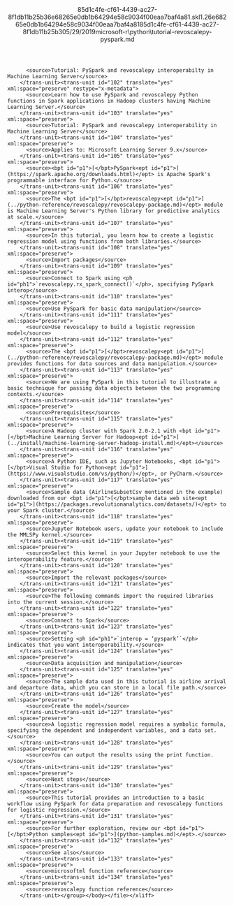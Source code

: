 <?xml version="1.0"?><xliff version="1.2" xmlns="urn:oasis:names:tc:xliff:document:1.2" xmlns:xsi="http://www.w3.org/2001/XMLSchema-instance" xsi:schemaLocation="urn:oasis:names:tc:xliff:document:1.2 xliff-core-1.2-transitional.xsd"><file datatype="xml" original="tutorial-revoscalepy-pyspark.md" source-language="en-US" target-language="en-US"><header><tool tool-id="mdxliff" tool-name="mdxliff" tool-version="1.0-8ab897d" tool-company="Microsoft" /><xliffext:skl_file_name xmlns:xliffext="urn:microsoft:content:schema:xliffextensions">85d1c4fe-cf61-4439-ac27-8f1db11b25b36e68265e0db1b64294e58c9034f00eaa7baf4a81.skl</xliffext:skl_file_name><xliffext:version xmlns:xliffext="urn:microsoft:content:schema:xliffextensions">1.2</xliffext:version><xliffext:ms.openlocfilehash xmlns:xliffext="urn:microsoft:content:schema:xliffextensions">6e68265e0db1b64294e58c9034f00eaa7baf4a81</xliffext:ms.openlocfilehash><xliffext:ms.sourcegitcommit xmlns:xliffext="urn:microsoft:content:schema:xliffextensions">85d1c4fe-cf61-4439-ac27-8f1db11b25b3</xliffext:ms.sourcegitcommit><xliffext:ms.lasthandoff xmlns:xliffext="urn:microsoft:content:schema:xliffextensions">05/29/2019</xliffext:ms.lasthandoff><xliffext:ms.openlocfilepath xmlns:xliffext="urn:microsoft:content:schema:xliffextensions">microsoft-r\python\tutorial-revoscalepy-pyspark.md</xliffext:ms.openlocfilepath></header><body><group id="content" extype="content"><trans-unit id="101" translate="yes" xml:space="preserve" restype="x-metadata">
          <source>Tutorial: PySpark and revoscalepy interoperabilty in Machine Learning Server</source>
        </trans-unit><trans-unit id="102" translate="yes" xml:space="preserve" restype="x-metadata">
          <source>Learn how to use PySpark and revoscalepy Python functions in Spark applications in Hadoop clusters having Machine Learning Server.</source>
        </trans-unit><trans-unit id="103" translate="yes" xml:space="preserve">
          <source>Tutorial: PySpark and revoscalepy interoperability in Machine Learning Server</source>
        </trans-unit><trans-unit id="104" translate="yes" xml:space="preserve">
          <source>Applies to: Microsoft Learning Server 9.x</source>
        </trans-unit><trans-unit id="105" translate="yes" xml:space="preserve">
          <source><bpt id="p1">[</bpt>PySpark<ept id="p1">](https://spark.apache.org/downloads.html)</ept> is Apache Spark's programmable interface for Python.</source>
        </trans-unit><trans-unit id="106" translate="yes" xml:space="preserve">
          <source>The <bpt id="p1">[</bpt>revoscalepy<ept id="p1">](../python-reference/revoscalepy/revoscalepy-package.md)</ept> module is Machine Learning Server's Python library for predictive analytics at scale.</source>
        </trans-unit><trans-unit id="107" translate="yes" xml:space="preserve">
          <source>In this tutorial, you learn how to create a logistic regression model using functions from both libraries.</source>
        </trans-unit><trans-unit id="108" translate="yes" xml:space="preserve">
          <source>Import packages</source>
        </trans-unit><trans-unit id="109" translate="yes" xml:space="preserve">
          <source>Connect to Spark using <ph id="ph1">`revoscalepy.rx_spark_connect()`</ph>, specifying PySpark interop</source>
        </trans-unit><trans-unit id="110" translate="yes" xml:space="preserve">
          <source>Use PySpark for basic data manipulation</source>
        </trans-unit><trans-unit id="111" translate="yes" xml:space="preserve">
          <source>Use revoscalepy to build a logistic regression model</source>
        </trans-unit><trans-unit id="112" translate="yes" xml:space="preserve">
          <source>The <bpt id="p1">[</bpt>revoscalepy<ept id="p1">](../python-reference/revoscalepy/revoscalepy-package.md)</ept> module provides functions for data sources and data manipulation.</source>
        </trans-unit><trans-unit id="113" translate="yes" xml:space="preserve">
          <source>We are using PySpark in this tutorial to illustrate a basic technique for passing data objects between the two programming contexts.</source>
        </trans-unit><trans-unit id="114" translate="yes" xml:space="preserve">
          <source>Prerequisites</source>
        </trans-unit><trans-unit id="115" translate="yes" xml:space="preserve">
          <source>A Hadoop cluster with Spark 2.0-2.1 with <bpt id="p1">[</bpt>Machine Learning Server for Hadoop<ept id="p1">](../install/machine-learning-server-hadoop-install.md)</ept></source>
        </trans-unit><trans-unit id="116" translate="yes" xml:space="preserve">
          <source>A Python IDE, such as Jupyter Notebooks, <bpt id="p1">[</bpt>Visual Studio for Python<ept id="p1">](https://www.visualstudio.com/vs/python/)</ept>, or PyCharm.</source>
        </trans-unit><trans-unit id="117" translate="yes" xml:space="preserve">
          <source>Sample data (AirlineSubsetCsv mentioned in the example) downloaded from our <bpt id="p1">[</bpt>sample data web site<ept id="p1">](https://packages.revolutionanalytics.com/datasets/)</ept> to your Spark cluster.</source>
        </trans-unit><trans-unit id="118" translate="yes" xml:space="preserve">
          <source>Jupyter Notebook users, update your notebook to include the MMLSPy kernel.</source>
        </trans-unit><trans-unit id="119" translate="yes" xml:space="preserve">
          <source>Select this kernel in your Jupyter notebook to use the interoperability feature.</source>
        </trans-unit><trans-unit id="120" translate="yes" xml:space="preserve">
          <source>Import the relevant packages</source>
        </trans-unit><trans-unit id="121" translate="yes" xml:space="preserve">
          <source>The following commands import the required libraries into the current session.</source>
        </trans-unit><trans-unit id="122" translate="yes" xml:space="preserve">
          <source>Connect to Spark</source>
        </trans-unit><trans-unit id="123" translate="yes" xml:space="preserve">
          <source>Setting <ph id="ph1">`interop = ‘pyspark’`</ph> indicates that you want interoperability.</source>
        </trans-unit><trans-unit id="124" translate="yes" xml:space="preserve">
          <source>Data acquisition and manipulation</source>
        </trans-unit><trans-unit id="125" translate="yes" xml:space="preserve">
          <source>The sample data used in this tutorial is airline arrival and departure data, which you can store in a local file path.</source>
        </trans-unit><trans-unit id="126" translate="yes" xml:space="preserve">
          <source>Create the model</source>
        </trans-unit><trans-unit id="127" translate="yes" xml:space="preserve">
          <source>A logistic regression model requires a symbolic formula, specifying the dependent and independent variables, and a data set.</source>
        </trans-unit><trans-unit id="128" translate="yes" xml:space="preserve">
          <source>You can output the results using the print function.</source>
        </trans-unit><trans-unit id="129" translate="yes" xml:space="preserve">
          <source>Next steps</source>
        </trans-unit><trans-unit id="130" translate="yes" xml:space="preserve">
          <source>This tutorial provides an introduction to a basic workflow using PySpark for data preparation and revoscalepy functions for logistic regression.</source>
        </trans-unit><trans-unit id="131" translate="yes" xml:space="preserve">
          <source>For further exploration, review our <bpt id="p1">[</bpt>Python samples<ept id="p1">](python-samples.md)</ept>.</source>
        </trans-unit><trans-unit id="132" translate="yes" xml:space="preserve">
          <source>See also</source>
        </trans-unit><trans-unit id="133" translate="yes" xml:space="preserve">
          <source>microsoftml function reference</source>
        </trans-unit><trans-unit id="134" translate="yes" xml:space="preserve">
          <source>revoscalepy function reference</source>
        </trans-unit></group></body></file></xliff>